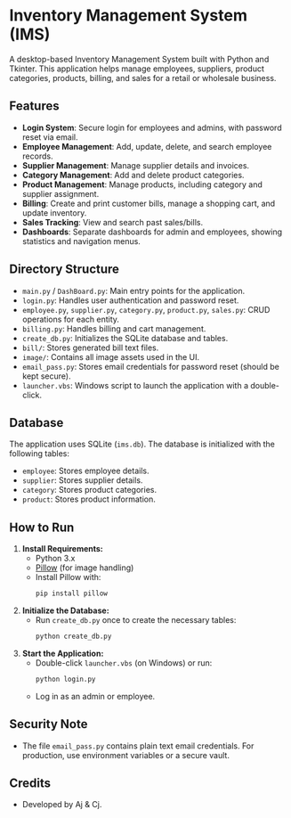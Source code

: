 # Inventory Management System (IMS)

A desktop-based Inventory Management System built with Python and Tkinter. This application helps manage employees, suppliers, product categories, products, billing, and sales for a retail or wholesale business.

## Features

- **Login System**: Secure login for employees and admins, with password reset via email.
- **Employee Management**: Add, update, delete, and search employee records.
- **Supplier Management**: Manage supplier details and invoices.
- **Category Management**: Add and delete product categories.
- **Product Management**: Manage products, including category and supplier assignment.
- **Billing**: Create and print customer bills, manage a shopping cart, and update inventory.
- **Sales Tracking**: View and search past sales/bills.
- **Dashboards**: Separate dashboards for admin and employees, showing statistics and navigation menus.

## Directory Structure

- `main.py` / `DashBoard.py`: Main entry points for the application.
- `login.py`: Handles user authentication and password reset.
- `employee.py`, `supplier.py`, `category.py`, `product.py`, `sales.py`: CRUD operations for each entity.
- `billing.py`: Handles billing and cart management.
- `create_db.py`: Initializes the SQLite database and tables.
- `bill/`: Stores generated bill text files.
- `image/`: Contains all image assets used in the UI.
- `email_pass.py`: Stores email credentials for password reset (should be kept secure).
- `launcher.vbs`: Windows script to launch the application with a double-click.

## Database

The application uses SQLite (`ims.db`). The database is initialized with the following tables:
- `employee`: Stores employee details.
- `supplier`: Stores supplier details.
- `category`: Stores product categories.
- `product`: Stores product information.

## How to Run

1. **Install Requirements:**
   - Python 3.x
   - [Pillow](https://pypi.org/project/Pillow/) (for image handling)
   - Install Pillow with:
     ```bash
     pip install pillow
     ```
2. **Initialize the Database:**
   - Run `create_db.py` once to create the necessary tables:
     ```bash
     python create_db.py
     ```
3. **Start the Application:**
   - Double-click `launcher.vbs` (on Windows) or run:
     ```bash
     python login.py
     ```
   - Log in as an admin or employee.

## Security Note

- The file `email_pass.py` contains plain text email credentials. For production, use environment variables or a secure vault.

## Credits

- Developed by Aj & Cj. 
